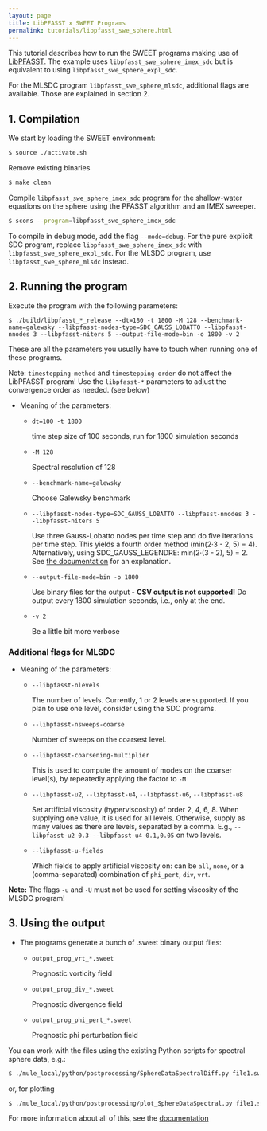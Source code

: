 ```yaml
---
layout: page
title: LibPFASST x SWEET Programs
permalink: tutorials/libpfasst_swe_sphere.html
---
```



This tutorial describes how to run the SWEET programs making use of [LibPFASST](https://github.com/libpfasst/LibPFASST).
The example uses `libpfasst_swe_sphere_imex_sdc` but is equivalent to using `libpfasst_swe_sphere_expl_sdc`.

For the MLSDC program `libpfasst_swe_sphere_mlsdc`, additional flags are available. Those are explained in section 2.

## 1. Compilation

We start by loading the SWEET environment:

```bash
$ source ./activate.sh
```

Remove existing binaries

```bash
$ make clean
```

Compile `libpfasst_swe_sphere_imex_sdc` program for the shallow-water equations on the sphere using the PFASST algorithm and an IMEX sweeper.

```bash
$ scons --program=libpfasst_swe_sphere_imex_sdc
```

To compile in debug mode, add the flag `--mode=debug`.
For the pure explicit SDC program, replace `libpfasst_swe_sphere_imex_sdc` with `libpfasst_swe_sphere_expl_sdc`.
For the MLSDC program, use `libpfasst_swe_sphere_mlsdc` instead.

## 2. Running the program

Execute the program with the following parameters:

```
$ ./build/libpfasst_*_release --dt=180 -t 1800 -M 128 --benchmark-name=galewsky --libpfasst-nodes-type=SDC_GAUSS_LOBATTO --libpfasst-nnodes 3 --libpfasst-niters 5 --output-file-mode=bin -o 1800 -v 2
```

These are all the parameters you usually have to touch when running one of these programs.

Note: `timestepping-method` and `timestepping-order` do not affect the LibPFASST program! 
Use the `libpfasst-*` parameters to adjust the convergence order as needed. (see below)

* Meaning of the parameters:

    * ```dt=100 -t 1800```

		time step size of 100 seconds, run for 1800 simulation seconds

    * ```-M 128```

		Spectral resolution of 128

    * ```--benchmark-name=galewsky```

		Choose Galewsky benchmark

    * ```--libpfasst-nodes-type=SDC_GAUSS_LOBATTO --libpfasst-nnodes 3 --libpfasst-niters 5```

		Use three Gauss-Lobatto nodes per time step and do five iterations per time step.
        This yields a fourth order method (min(2·3 - 2, 5) = 4).
        Alternatively, using SDC_GAUSS_LEGENDRE: min(2·(3 - 2), 5) = 2.
        See [the documentation](https://github.com/schreiberx/sweet/tree/master/doc/libpfasst) for an explanation.

    * ```--output-file-mode=bin -o 1800```

		Use binary files for the output - **CSV output is not supported!**
        Do output every 1800 simulation seconds, i.e., only at the end.

    * ```-v 2```

		Be a little bit more verbose

### Additional flags for MLSDC

* Meaning of the parameters:

    * ```--libpfasst-nlevels```

		The number of levels. Currently, 1 or 2 levels are supported. If you plan to use one level, consider using the SDC programs.

    * ```--libpfasst-nsweeps-coarse```

		Number of sweeps on the coarsest level.

    * ```--libpfasst-coarsening-multiplier```

		This is used to compute the amount of modes on the coarser level(s), by repeatedly applying the factor to `-M`

    * ```--libpfasst-u2```, ```--libpfasst-u4```, ```--libpfasst-u6```, ```--libpfasst-u8```

		Set artificial viscosity (hyperviscosity) of order 2, 4, 6, 8. When supplying one value, it is used for all levels. Otherwise, supply as many values
        as there are levels, separated by a comma. E.g., `--libpfasst-u2 0.3 --libpfasst-u4 0.1,0.05` on two levels.

    * ```--libpfasst-u-fields```

		Which fields to apply artificial viscosity on: can be `all`, `none`, or a (comma-separated) combination of `phi_pert`, `div`, `vrt`.

**Note:** The flags `-u` and `-U` must not be used for setting viscosity of the MLSDC program! 

## 3. Using the output

* The programs generate a bunch of .sweet binary output files:

    * ```output_prog_vrt_*.sweet```

        Prognostic vorticity field

    * ```output_prog_div_*.sweet```

        Prognostic divergence field
        
    * ```output_prog_phi_pert_*.sweet```

        Prognostic phi perturbation field

You can work with the files using the existing Python scripts for spectral sphere data, e.g.:

```bash
$ ./mule_local/python/postprocessing/SphereDataSpectralDiff.py file1.sweet file2.sweet
```

or, for plotting

```bash
$ ./mule_local/python/postprocessing/plot_SphereDataSpectral.py file1.sweet output.png
```


For more information about all of this, see the [documentation](https://github.com/schreiberx/sweet/tree/master/doc/timeintegration/libpfasst)
